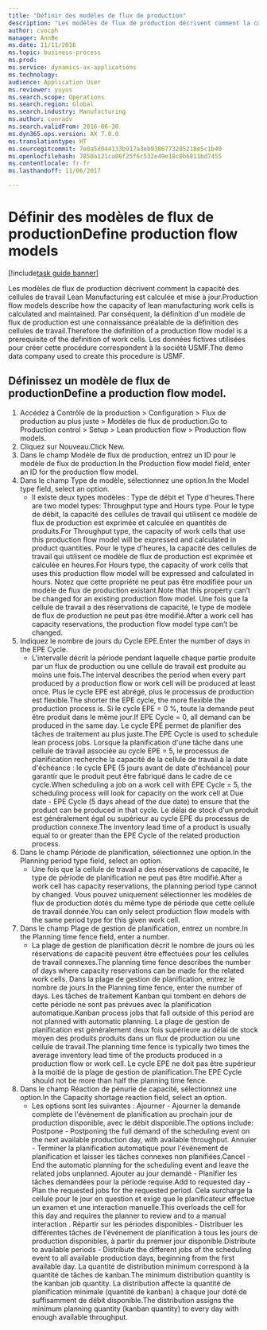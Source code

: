 ```yaml
--- 
title: "Définir des modèles de flux de production"
description: "Les modèles de flux de production décrivent comment la capacité des cellules de travail Lean Manufacturing est calculée et mise à jour."
author: cvocph
manager: AnnBe
ms.date: 11/11/2016
ms.topic: business-process
ms.prod: 
ms.service: dynamics-ax-applications
ms.technology: 
audience: Application User
ms.reviewer: yuyus
ms.search.scope: Operations
ms.search.region: Global
ms.search.industry: Manufacturing
ms.author: conradv
ms.search.validFrom: 2016-06-30
ms.dyn365.ops.version: AX 7.0.0
ms.translationtype: HT
ms.sourcegitcommit: 7e0a5d044133b917a3eb9386773205218e5c1b40
ms.openlocfilehash: 7850a121ca06f25f6c532e49e18c0b6811bd7455
ms.contentlocale: fr-fr
ms.lasthandoff: 11/06/2017

---
```

# <a name="define-production-flow-models"></a><span data-ttu-id="e3b6c-103">Définir des modèles de flux de production</span><span class="sxs-lookup"><span data-stu-id="e3b6c-103">Define production flow models</span></span>

[!include[task guide banner](../../includes/task-guide-banner.md)]

<span data-ttu-id="e3b6c-104">Les modèles de flux de production décrivent comment la capacité des cellules de travail Lean Manufacturing est calculée et mise à jour.</span><span class="sxs-lookup"><span data-stu-id="e3b6c-104">Production flow models describe how the capacity of lean manufacturing work cells is calculated and maintained.</span></span> <span data-ttu-id="e3b6c-105">Par conséquent, la définition d'un modèle de flux de production est une connaissance préalable de la définition des cellules de travail.</span><span class="sxs-lookup"><span data-stu-id="e3b6c-105">Therefore the definition of a production flow model is a prerequisite of the definition of work cells.</span></span> <span data-ttu-id="e3b6c-106">Les données fictives utilisées pour créer cette procédure correspondent à la société USMF.</span><span class="sxs-lookup"><span data-stu-id="e3b6c-106">The demo data company used to create this procedure is USMF.</span></span>


## <a name="define-a-production-flow-model"></a><span data-ttu-id="e3b6c-107">Définissez un modèle de flux de production</span><span class="sxs-lookup"><span data-stu-id="e3b6c-107">Define a production flow model.</span></span> 
1. <span data-ttu-id="e3b6c-108">Accédez à Contrôle de la production > Configuration > Flux de production au plus juste > Modèles de flux de production.</span><span class="sxs-lookup"><span data-stu-id="e3b6c-108">Go to Production control > Setup > Lean production flow > Production flow models.</span></span>
2. <span data-ttu-id="e3b6c-109">Cliquez sur Nouveau.</span><span class="sxs-lookup"><span data-stu-id="e3b6c-109">Click New.</span></span>
3. <span data-ttu-id="e3b6c-110">Dans le champ Modèle de flux de production, entrez un ID pour le modèle de flux de production.</span><span class="sxs-lookup"><span data-stu-id="e3b6c-110">In the Production flow model field, enter an ID for the production flow model.</span></span>
4. <span data-ttu-id="e3b6c-111">Dans le champ Type de modèle, sélectionnez une option.</span><span class="sxs-lookup"><span data-stu-id="e3b6c-111">In the Model type field, select an option.</span></span>
    * <span data-ttu-id="e3b6c-112">Il existe deux types modèles : Type de débit et Type d'heures.</span><span class="sxs-lookup"><span data-stu-id="e3b6c-112">There are two model types: Throughput type and Hours type.</span></span> <span data-ttu-id="e3b6c-113">Pour le type de débit, la capacité des cellules de travail qui utilisent ce modèle de flux de production est exprimée et calculée en quantités de produits.</span><span class="sxs-lookup"><span data-stu-id="e3b6c-113">For Throughput type, the capacity of work cells that use this production flow model will be expressed and calculated in product quantities.</span></span> <span data-ttu-id="e3b6c-114">Pour le type d'heures, la capacité des cellules de travail qui utilisent ce modèle de flux de production est exprimée et calculée en heures.</span><span class="sxs-lookup"><span data-stu-id="e3b6c-114">For Hours type, the capacity of work cells that uses this production flow model will be expressed and calculated in hours.</span></span> <span data-ttu-id="e3b6c-115">Notez que cette propriété ne peut pas être modifiée pour un modèle de flux de production existant.</span><span class="sxs-lookup"><span data-stu-id="e3b6c-115">Note that this property can’t be changed for an existing production flow model.</span></span> <span data-ttu-id="e3b6c-116">Une fois que la cellule de travail a des réservations de capacité, le type de modèle de flux de production ne peut pas être modifié.</span><span class="sxs-lookup"><span data-stu-id="e3b6c-116">After a work cell has capacity reservations, the production flow model type can’t be changed.</span></span>  
5. <span data-ttu-id="e3b6c-117">Indiquez le nombre de jours du Cycle EPE.</span><span class="sxs-lookup"><span data-stu-id="e3b6c-117">Enter the number of days in the EPE Cycle.</span></span>
    * <span data-ttu-id="e3b6c-118">L'intervalle décrit la période pendant laquelle chaque partie produite par un flux de production ou une cellule de travail est produite au moins une fois.</span><span class="sxs-lookup"><span data-stu-id="e3b6c-118">The interval describes the period when every part produced by a production flow or work cell will be produced at least once.</span></span> <span data-ttu-id="e3b6c-119">Plus le cycle EPE est abrégé, plus le processus de production est flexible.</span><span class="sxs-lookup"><span data-stu-id="e3b6c-119">The shorter the EPE cycle, the more flexible the production process is.</span></span> <span data-ttu-id="e3b6c-120">Si le cycle EPE = 0 %, toute la demande peut être produit dans le même jour.</span><span class="sxs-lookup"><span data-stu-id="e3b6c-120">If EPE Cycle = 0, all demand can be produced in the same day.</span></span> <span data-ttu-id="e3b6c-121">Le cycle EPE permet de planifier des tâches de traitement au plus juste.</span><span class="sxs-lookup"><span data-stu-id="e3b6c-121">The EPE Cycle is used to schedule lean process jobs.</span></span> <span data-ttu-id="e3b6c-122">Lorsque la planification d'une tâche dans une cellule de travail associée au cycle EPE = 5, le processus de planification recherche la capacité de la cellule de travail à la date d'échéance : le cycle EPE (5 jours avant de date d'échéance) pour garantir que le produit peut être fabriqué dans le cadre de ce cycle.</span><span class="sxs-lookup"><span data-stu-id="e3b6c-122">When scheduling a job on a work cell with EPE Cycle = 5, the scheduling process will look for capacity on the work cell at Due date - EPE Cycle (5 days ahead of the due date) to ensure that the product can be produced in that cycle.</span></span> <span data-ttu-id="e3b6c-123">Le délai de stock d'un produit est généralement égal ou supérieur au cycle EPE du processus de production connexe.</span><span class="sxs-lookup"><span data-stu-id="e3b6c-123">The inventory lead time of a product is usually equal to or greater than the EPE Cycle of the related production process.</span></span>  
6. <span data-ttu-id="e3b6c-124">Dans le champ Période de planification, sélectionnez une option.</span><span class="sxs-lookup"><span data-stu-id="e3b6c-124">In the Planning period type field, select an option.</span></span>
    * <span data-ttu-id="e3b6c-125">Une fois que la cellule de travail a des réservations de capacité, le type de période de planification ne peut pas être modifié.</span><span class="sxs-lookup"><span data-stu-id="e3b6c-125">After a work cell has capacity reservations, the planning period type cannot by changed.</span></span> <span data-ttu-id="e3b6c-126">Vous pouvez uniquement sélectionner les modèles de flux de production dotés du même type de période que cette cellule de travail donnée.</span><span class="sxs-lookup"><span data-stu-id="e3b6c-126">You can only select production flow models with the same period type for this given work cell.</span></span>  
7. <span data-ttu-id="e3b6c-127">Dans le champ Plage de gestion de planification, entrez un nombre.</span><span class="sxs-lookup"><span data-stu-id="e3b6c-127">In the Planning time fence field, enter a number.</span></span>
    * <span data-ttu-id="e3b6c-128">La plage de gestion de planification décrit le nombre de jours où les réservations de capacité peuvent être effectuées pour les cellules de travail connexes.</span><span class="sxs-lookup"><span data-stu-id="e3b6c-128">The planning time fence describes the number of days where capacity reservations can be made for the related work cells.</span></span> <span data-ttu-id="e3b6c-129">Dans la plage de gestion de planification, entrez le nombre de jours.</span><span class="sxs-lookup"><span data-stu-id="e3b6c-129">In the Planning time fence, enter the number of days.</span></span>   <span data-ttu-id="e3b6c-130">Les tâches de traitement Kanban qui tombent en dehors de cette période ne sont pas prévues avec la planification automatique.</span><span class="sxs-lookup"><span data-stu-id="e3b6c-130">Kanban process jobs that fall outside of this period are not planned with automatic planning.</span></span> <span data-ttu-id="e3b6c-131">La plage de gestion de planification est généralement deux fois supérieure au délai de stock moyen des produits produits dans un flux de production ou une cellule de travail.</span><span class="sxs-lookup"><span data-stu-id="e3b6c-131">The planning time fence is typically two times the average inventory lead time of the products produced in a production flow or work cell.</span></span> <span data-ttu-id="e3b6c-132">Le cycle EPE ne doit pas être supérieur à la moitié de la plage de gestion de planification.</span><span class="sxs-lookup"><span data-stu-id="e3b6c-132">The EPE Cycle should not be more than half the planning time fence.</span></span>     
8. <span data-ttu-id="e3b6c-133">Dans le champ Réaction de pénurie de capacité, sélectionnez une option.</span><span class="sxs-lookup"><span data-stu-id="e3b6c-133">In the Capacity shortage reaction field, select an option.</span></span>
    * <span data-ttu-id="e3b6c-134">Les options sont les suivantes : Ajourner - Ajourner la demande complète de l'événement de planification au prochain jour de production disponible, avec le débit disponible.</span><span class="sxs-lookup"><span data-stu-id="e3b6c-134">The options include:   Postpone - Postponing the full demand of the scheduling event on the next available production day, with available throughput.</span></span> <span data-ttu-id="e3b6c-135">Annuler - Terminer la planification automatique pour l'événement de planification et laisser les tâches connexes non planifiées.</span><span class="sxs-lookup"><span data-stu-id="e3b6c-135">Cancel - End the automatic planning for the scheduling event and leave the related jobs unplanned.</span></span>   <span data-ttu-id="e3b6c-136">Ajouter au jour demandé - Planifier les tâches demandées pour la période requise.</span><span class="sxs-lookup"><span data-stu-id="e3b6c-136">Add to requested day - Plan the requested jobs for the requested period.</span></span> <span data-ttu-id="e3b6c-137">Cela surcharge la cellule pour le jour en question et exige que le planificateur effectue un examen et une interaction manuelle.</span><span class="sxs-lookup"><span data-stu-id="e3b6c-137">This overloads the cell for this day and requires the planner to review and to a manual interaction .</span></span>   <span data-ttu-id="e3b6c-138">Répartir sur les périodes disponibles - Distribuer les différentes tâches de l'événement de planification à tous les jours de production disponibles, à partir du premier jour disponible.</span><span class="sxs-lookup"><span data-stu-id="e3b6c-138">Distribute to available periods - Distribute the different jobs of the scheduling event to all available production days, beginning from the first available day.</span></span> <span data-ttu-id="e3b6c-139">La quantité de distribution minimum correspond à la quantité de tâches de kanban.</span><span class="sxs-lookup"><span data-stu-id="e3b6c-139">The minimum distribution quantity is the kanban job quantity.</span></span> <span data-ttu-id="e3b6c-140">La distribution affecte la quantité de planification minimale (quantité de kanban) à chaque jour doté de suffisamment de débit disponible.</span><span class="sxs-lookup"><span data-stu-id="e3b6c-140">The distribution assigns the minimum planning quantity (kanban quantity) to every day with enough available throughput.</span></span>  


